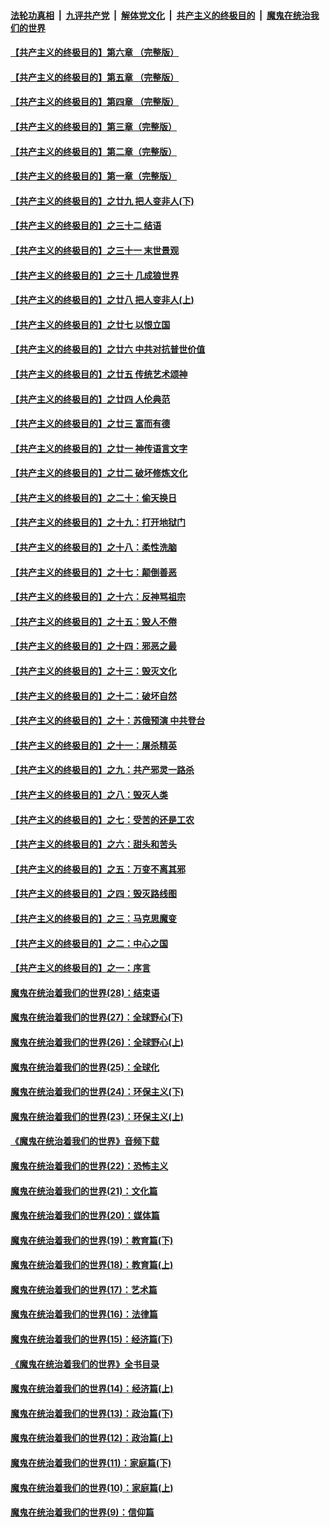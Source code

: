 

####  [法轮功真相](../../../../basic/blob/master/README.md?t=04030201) &nbsp;|&nbsp; [九评共产党](../../../../9ping.md/blob/master/README.md?t=04030201) &nbsp;|&nbsp; [解体党文化](../../../../jtdwh.md/blob/master/README.md?t=04030201)  &nbsp;|&nbsp; [共产主义的终极目的](../../../../gczydzjmd.md/blob/master/README.md?t=04030201) &nbsp;|&nbsp; [魔鬼在统治我们的世界](../../../../mgztzwmdsj.md/blob/master/README.md?t=04030201) 

#### [【共产主义的终极目的】第六章 （完整版）](../pages/nsc422/n11428913.md?t=04030201) 

#### [【共产主义的终极目的】第五章 （完整版）](../pages/nsc422/n11428912.md?t=04030201) 

#### [【共产主义的终极目的】第四章 （完整版）](../pages/nsc422/n11428907.md?t=04030201) 

#### [【共产主义的终极目的】第三章（完整版）](../pages/nsc422/n11428848.md?t=04030201) 

#### [【共产主义的终极目的】第二章（完整版）](../pages/nsc422/n11428831.md?t=04030201) 

#### [【共产主义的终极目的】第一章（完整版）](../pages/nsc422/n11417651.md?t=04030201) 

#### [【共产主义的终极目的】之廿九 把人变非人(下)](../pages/nsc422/n11344140.md?t=04030201) 

#### [【共产主义的终极目的】之三十二 结语](../pages/nsc422/n11360535.md?t=04030201) 

#### [【共产主义的终极目的】之三十一 末世景观](../pages/nsc422/n11351129.md?t=04030201) 

#### [【共产主义的终极目的】之三十 几成狼世界](../pages/nsc422/n11348280.md?t=04030201) 

#### [【共产主义的终极目的】之廿八 把人变非人(上)](../pages/nsc422/n11340492.md?t=04030201) 

#### [【共产主义的终极目的】之廿七 以恨立国](../pages/nsc422/n11336944.md?t=04030201) 

#### [【共产主义的终极目的】之廿六 中共对抗普世价值](../pages/nsc422/n11324785.md?t=04030201) 

#### [【共产主义的终极目的】之廿五 传统艺术颂神](../pages/nsc422/n11296396.md?t=04030201) 

#### [【共产主义的终极目的】之廿四 人伦典范](../pages/nsc422/n11296397.md?t=04030201) 

#### [【共产主义的终极目的】之廿三 富而有德](../pages/nsc422/n11283598.md?t=04030201) 

#### [【共产主义的终极目的】之廿一 神传语言文字](../pages/nsc422/n11263265.md?t=04030201) 

#### [【共产主义的终极目的】之廿二 破坏修炼文化](../pages/nsc422/n11245728.md?t=04030201) 

#### [【共产主义的终极目的】之二十：偷天换日](../pages/nsc422/n11238846.md?t=04030201) 

#### [【共产主义的终极目的】之十九：打开地狱门](../pages/nsc422/n11206376.md?t=04030201) 

#### [【共产主义的终极目的】之十八：柔性洗脑](../pages/nsc422/n11199994.md?t=04030201) 

#### [【共产主义的终极目的】之十七：颠倒善恶](../pages/nsc422/n11179782.md?t=04030201) 

#### [【共产主义的终极目的】之十六：反神骂祖宗](../pages/nsc422/n11166798.md?t=04030201) 

#### [【共产主义的终极目的】之十五：毁人不倦](../pages/nsc422/n11166792.md?t=04030201) 

#### [【共产主义的终极目的】之十四：邪恶之最](../pages/nsc422/n11150249.md?t=04030201) 

#### [【共产主义的终极目的】之十三：毁灭文化](../pages/nsc422/n11135227.md?t=04030201) 

#### [【共产主义的终极目的】之十二：破坏自然](../pages/nsc422/n11135214.md?t=04030201) 

#### [【共产主义的终极目的】之十：苏俄预演 中共登台](../pages/nsc422/n11118424.md?t=04030201) 

#### [【共产主义的终极目的】之十一：屠杀精英](../pages/nsc422/n11118442.md?t=04030201) 

#### [【共产主义的终极目的】之九：共产邪灵一路杀](../pages/nsc422/n11114139.md?t=04030201) 

#### [【共产主义的终极目的】之八：毁灭人类](../pages/nsc422/n11108503.md?t=04030201) 

#### [【共产主义的终极目的】之七：受苦的还是工农](../pages/nsc422/n11101809.md?t=04030201) 

#### [【共产主义的终极目的】之六：甜头和苦头](../pages/nsc422/n11096971.md?t=04030201) 

#### [【共产主义的终极目的】之五：万变不离其邪](../pages/nsc422/n11091285.md?t=04030201) 

#### [【共产主义的终极目的】之四：毁灭路线图](../pages/nsc422/n11086284.md?t=04030201) 

#### [【共产主义的终极目的】之三：马克思魔变](../pages/nsc422/n11061941.md?t=04030201) 

#### [【共产主义的终极目的】之二：中心之国](../pages/nsc422/n11047728.md?t=04030201) 

#### [【共产主义的终极目的】之一：序言](../pages/nsc422/n11086077.md?t=04030201) 

#### [魔鬼在统治着我们的世界(28)：结束语](../pages/nsc422/n10936246.md?t=04030201) 

#### [魔鬼在统治着我们的世界(27)：全球野心(下)](../pages/nsc422/n10928319.md?t=04030201) 

#### [魔鬼在统治着我们的世界(26)：全球野心(上)](../pages/nsc422/n10900318.md?t=04030201) 

#### [魔鬼在统治着我们的世界(25)：全球化](../pages/nsc422/n10788205.md?t=04030201) 

#### [魔鬼在统治着我们的世界(24)：环保主义(下)](../pages/nsc422/n10695307.md?t=04030201) 

#### [魔鬼在统治着我们的世界(23)：环保主义(上)](../pages/nsc422/n10688613.md?t=04030201) 

#### [《魔鬼在统治着我们的世界》音频下载](../pages/nsc422/n10635553.md?t=04030201) 

#### [魔鬼在统治着我们的世界(22)：恐怖主义](../pages/nsc422/n10614727.md?t=04030201) 

#### [魔鬼在统治着我们的世界(21)：文化篇](../pages/nsc422/n10597706.md?t=04030201) 

#### [魔鬼在统治着我们的世界(20)：媒体篇](../pages/nsc422/n10586579.md?t=04030201) 

#### [魔鬼在统治着我们的世界(19)：教育篇(下)](../pages/nsc422/n10564808.md?t=04030201) 

#### [魔鬼在统治着我们的世界(18)：教育篇(上)](../pages/nsc422/n10526970.md?t=04030201) 

#### [魔鬼在统治着我们的世界(17)：艺术篇](../pages/nsc422/n10499093.md?t=04030201) 

#### [魔鬼在统治着我们的世界(16)：法律篇](../pages/nsc422/n10485969.md?t=04030201) 

#### [魔鬼在统治着我们的世界(15)：经济篇(下)](../pages/nsc422/n10469975.md?t=04030201) 

#### [《魔鬼在统治着我们的世界》全书目录](../pages/nsc422/n10464261.md?t=04030201) 

#### [魔鬼在统治着我们的世界(14)：经济篇(上)](../pages/nsc422/n10457370.md?t=04030201) 

#### [魔鬼在统治着我们的世界(13)：政治篇(下)](../pages/nsc422/n10448270.md?t=04030201) 

#### [魔鬼在统治着我们的世界(12)：政治篇(上)](../pages/nsc422/n10444576.md?t=04030201) 

#### [魔鬼在统治着我们的世界(11)：家庭篇(下)](../pages/nsc422/n10440961.md?t=04030201) 

#### [魔鬼在统治着我们的世界(10)：家庭篇(上)](../pages/nsc422/n10435448.md?t=04030201) 

#### [魔鬼在统治着我们的世界(9)：信仰篇](../pages/nsc422/n10432159.md?t=04030201) 

